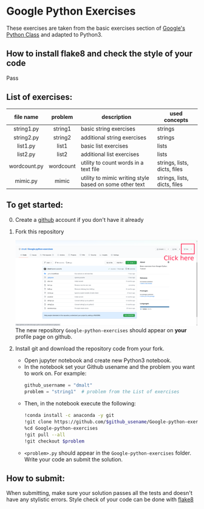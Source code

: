 Google Python Exercises
=======================

These exercises are taken from the basic exercises section of
[Google's Python Class](https://developers.google.com/edu/python) and
adapted to Python3.

How to install flake8 and check the style of your code
------------------------------------------------------

Pass

List of exercises:
------------------
| file name    | problem   | description                                             | used concepts                |
| :---------:  | :-------: | ------------------------------------------------------- | ---------------------------- |
| string1.py   | string1   | basic string exercises                                  | strings                      |
| string2.py   | string2   | additional string exercises                             | strings                      |
| list1.py     | list1     | basic list exercises                                    | lists                        |
| list2.py     | list2     | additional list exercises                               | lists                        |
| wordcount.py | wordcount | utility to count words in a text file                   | strings, lists, dicts, files |
| mimic.py     | mimic     | utility to mimic writing style based on some other text | strings, lists, dicts, files |

To get started:
---------------
0. Create a [github](https://github.com/) account if you don't have it already
1. Fork this repository

    ![Fork 1](https://github.com/dmalt/Google-python-exercises/blob/main/pics/fork1.png "Fork 1")
    The new repository `Google-python-exercises` should appear on **your** profile page on github.
2. Install git and download the repository code from your fork.

    - Open jupyter notebook and create new Python3 notebook.
    - In the notebook set your Github usename and the problem you want to work on. For example:
        ```python
        github_username = "dmalt"
        problem = "string1"  # problem from the List of exercises
        ```
    - Then, in the notebook execute the following:
        ```bash
        !conda install -c anaconda -y git
        !git clone https://github.com/$github_usename/Google-python-exercises.git
        %cd Google-python-exercises
        !git pull --all
        !git checkout $problem
        ```
    - `<problem>.py` should appear in the `Google-python-exercises` folder. Write your code an submit the solution.

How to submit:
--------------

When submitting, make sure your solution passes all the tests and doesn't have any stylistic errors.
Style check of your code can be done with [flake8](#how-to-install-flake8-and-check-the-style-of-your-code)

